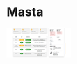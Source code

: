 <h1>Masta</h1>
      <a href="https://drive.google.com/file/d/1oHEVMWB3uXknxFbIuLdJoJo5NR5BfeWM/view?usp=sharing">
         <img alt="hero" src="uploads/screens/e-commerce-admin1.png" width="150px" height="70px">
      </a>